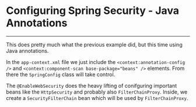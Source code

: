 # Configuring Spring Security - Java Annotations
---

This does pretty much what the previous example did, but this time using Java annotations.

In the `app-context.xml` file we just include the `<context:annotation-config />` and `<context:component-scan base-package="beans" />` elements.
From there the `SpringConfig` class will take control.

The `@EnableWebSecurity` does the heavy lifting of conifguring important beans like the `HttpSecurity` and probably also `FilterChainProxy`.
Inside, we create a `SecurityFilterChain` bean which will be used by `FilterChainProxy`.


